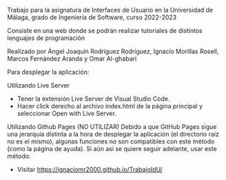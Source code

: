 Trabajo para la asignatura de Interfaces de Usuario en la Universidad de Málaga, grado de Ingeniería de Software, curso 2022-2023

Consiste en una web donde se podrán realizar tutoriales de distintos lenguajes de programación

Realizado por Ángel Joaquín Rodríguez Rodríguez, Ignacio Morillas Rosell, Marcos Fernández Aranda y Omar Al-ghabari

Para desplegar la aplicación:

Utilizando Live Server

- Tener la extensión Live Server de Visual Studio Code.
- Hacer click derecho al archivo index.html de la página principal y seleccionar Open with Live Server.

Utilizando Github Pages (NO UTILIZAR)
  Debido a que GitHub Pages sigue una jerarquía distinta a la hora de desplegar la aplicación (el directorio raíz no es el mismo), algunas funciones no son compatibles con este método (como la página de ayuda). Si aún así se quiere seguir adelante, usar este método:
- Visitar https://ignaciomr2000.github.io/TrabajoIdU/

